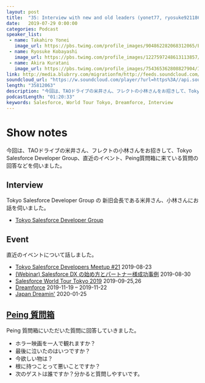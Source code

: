 ```yaml
---
layout: post
title:  "35: Interview with new and old leaders (yonet77, ryosuke921186)"
date:   2019-07-29 0:00:00
categories: Podcast
speaker_list:
 - name: Takahiro Yonei
   image_url: https://pbs.twimg.com/profile_images/904862282068312065/EipaTmja_400x400.jpg
 - name: Ryosuke Kobayashi
   image_url: https://pbs.twimg.com/profile_images/1227597248613113857/JbECvgUa_400x400.jpg
 - name: Akira Kuratani
   image_url: https://pbs.twimg.com/profile_images/754365362808827904/Ig84TgbE_400x400.jpg
link: http://media.blubrry.com/migrationfm/http://feeds.soundcloud.com/stream/660589604-migrationfm-35-interview-with-new-and-old-leaders-yonet77-ryosuke921186.mp3
soundcloud_url: "https://w.soundcloud.com/player/?url=https%3A//api.soundcloud.com/tracks/660589604&color=%23ff5500&auto_play=false&hide_related=false&show_comments=true&show_user=true&show_reposts=false&show_teaser=true"
length: "35812063"
description: "今回は、TAOドライブの米井さん、フレクトの小林さんをお招きして、Tokyo Salesforce Developer Group、直近のイベント、Peing質問箱に来ている質問の回答などを伺いました。"
podcastLength: "01:20:33"
keywords: Salesforce, World Tour Tokyo, Dreamforce, Interview
---
```


# Show notes

今回は、TAOドライブの米井さん、フレクトの小林さんをお招きして、Tokyo Salesforce Developer Group、直近のイベント、Peing質問箱に来ている質問の回答などを伺いました。

## Interview

Tokyo Salesforce Developer Group の 新旧会長である米井さん、小林さんにお話を伺いました。
- [Tokyo Salesforce Developer Group](https://sfdg.tokyo/)

## Event
直近のイベントについて話しました。
- [Tokyo Salesforce Developers Meetup #21](https://www.trailblazers.jp/event/tokyo-salesforce-developers-meetup-21/) 2019-08-23
- [(Webinar) Salesforce DX の始め方とパートナー様成功事例](https://developer.salesforce.com/events/webinars/salesforcedx-20190830) 2019-08-30
- [Salesforce World Tour Tokyo 2019](https://www.salesforce.com/jp/events/worldtour/19/overview/) 2019-09-25,26
- [Dreamforce](https://www.salesforce.com/dreamforce/) 2019-11-19 – 2019-11-22
- [Japan Dreamin'](https://www.japandreamin.com/) 2020-01-25

## [Peing 質問箱](https://peing.net/ja/migrationfm?tab=received&event=0)
Peing 質問箱にいただいた質問に回答していきました。
- ホラー映画を一人で観れますか？
- 最後に泣いたのはいつですか？
- 今欲しい物は？
- 根に持つことって悪いことですか？
- 次のゲストは誰ですか？分かると質問しやすいです。
